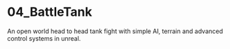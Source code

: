 # 04_BattleTank
An open world head to head tank fight with simple AI, terrain and advanced control systems in unreal.
